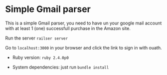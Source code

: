 # Simple Gmail parser

This is a simple Gmail parser, you need to have un your google mail account with at least 1 (one) successfull purchase in the Amazon site.

Run the server `railser server`

Go to `localhost:3000` in your browser and click the link to sign in with ouath.


* Ruby version: `ruby 2.4.0p0`
  
* System dependencies: just run `bundle install`


